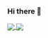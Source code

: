### Hi there 👋

<!--
**ThomasPrior/ThomasPrior** is a ✨ _special_ ✨ repository because its `README.md` (this file) appears on your GitHub profile.

Here are some ideas to get you started:

- 🔭 I’m currently working on ...
- 🌱 I’m currently learning ...
- 👯 I’m looking to collaborate on ...
- 🤔 I’m looking for help with ...
- 💬 Ask me about ...
- 📫 How to reach me: ...
- 😄 Pronouns: ...
- ⚡ Fun fact: ...
-->


<a href="https://github.com/thomasprior">
  <img align="center" src="https://github-readme-stats.vercel.app/api?username=thomasprior&show_icons=true" />
</a>
<a href="https://github.com/thomasprior">
  <img align="center" src="https://github-readme-stats.vercel.app/api/top-langs/?username=thomasprior&layout=compact" />
</a>
